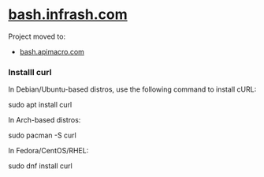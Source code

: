# [bash.infrash.com](https://infrash.github.io/bash/)

Project moved to:
+ [bash.apimacro.com](https://bash.apimacro.com/)






### Installl curl

 In Debian/Ubuntu-based distros, use the following command to install cURL:

 sudo apt install curl

 In Arch-based distros:

 sudo pacman \-S curl

 In Fedora/CentOS/RHEL:

 sudo dnf install curl